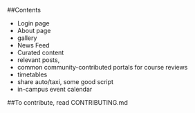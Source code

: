 

##Contents
 * Login page 
 * About page 
 * gallery
 * News Feed
 * Curated content
 * relevant posts,
 * common community-contributed portals for course reviews
 * timetables
 * share auto/taxi, some good script
 * in-campus event calendar

##To contribute, read CONTRIBUTING.md
